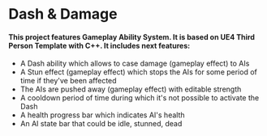 # Dash & Damage

#### This project features Gameplay Ability System. It is based on UE4 Third Person Template with C++. It includes next features:
- A Dash ability which allows to case damage (gameplay effect) to AIs
- A Stun effect (gameplay effect) which stops the AIs for some period of time if they've been affected
- The AIs are pushed away (gameplay effect) with editable strength
- A cooldown period of time during which it's not possible to activate the Dash
- A health progress bar which indicates AI's health
- An AI state bar that could be idle, stunned, dead